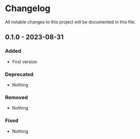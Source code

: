 # Changelog
All notable changes to this project will be documented in this file.

## 0.1.0 - 2023-08-31

### Added
- First version

### Deprecated
- Nothing

### Removed
- Nothing

### Fixed
- Nothing

